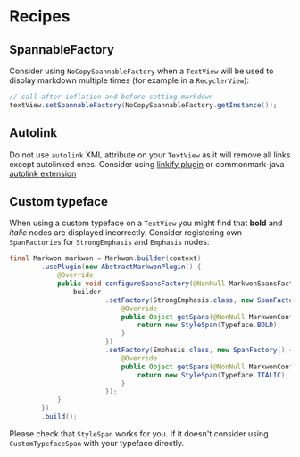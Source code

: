 # Recipes


## SpannableFactory

Consider using `NoCopySpannableFactory` when a `TextView` will be used to display markdown
multiple times (for example in a `RecyclerView`):

```java
// call after inflation and before setting markdown
textView.setSpannableFactory(NoCopySpannableFactory.getInstance());
```


## Autolink

Do not use `autolink` XML attribute on your `TextView` as it will remove all links except autolinked ones.
Consider using [linkify plugin](/docs/v4/linkify.md) or commonmark-java [autolink extension](https://github.com/atlassian/commonmark-java)



## Custom typeface

When using a custom typeface on a `TextView` you might find that **bold** and *italic* nodes
are displayed incorrectly. Consider registering own `SpanFactories` for `StrongEmphasis` and `Emphasis` nodes:

```java
final Markwon markwon = Markwon.builder(context)
        .usePlugin(new AbstractMarkwonPlugin() {
            @Override
            public void configureSpansFactory(@NonNull MarkwonSpansFactory.Builder builder) {
                builder
                        .setFactory(StrongEmphasis.class, new SpanFactory() {
                            @Override
                            public Object getSpans(@NonNull MarkwonConfiguration configuration, @NonNull RenderProps props) {
                                return new StyleSpan(Typeface.BOLD);
                            }
                        })
                        .setFactory(Emphasis.class, new SpanFactory() {
                            @Override
                            public Object getSpans(@NonNull MarkwonConfiguration configuration, @NonNull RenderProps props) {
                                return new StyleSpan(Typeface.ITALIC);
                            }
                        });
            }
        })
        .build();
```

Please check that `StyleSpan` works for you. If it doesn't consider 
using `CustomTypefaceSpan` with your typeface directly.


